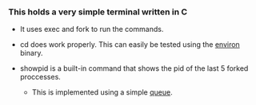 ### This holds a very simple terminal written in C

* It uses exec and fork to run the commands.

* cd does work properly. This can easily be tested using the [environ](environ) binary.

* showpid is a built-in command that shows the pid of the last 5 forked proccesses.
    * This is implemented using a simple [queue](https://www.freebsd.org/cgi/man.cgi?query=queue#SINGLY-LINKED_TAIL_QUEUES).
